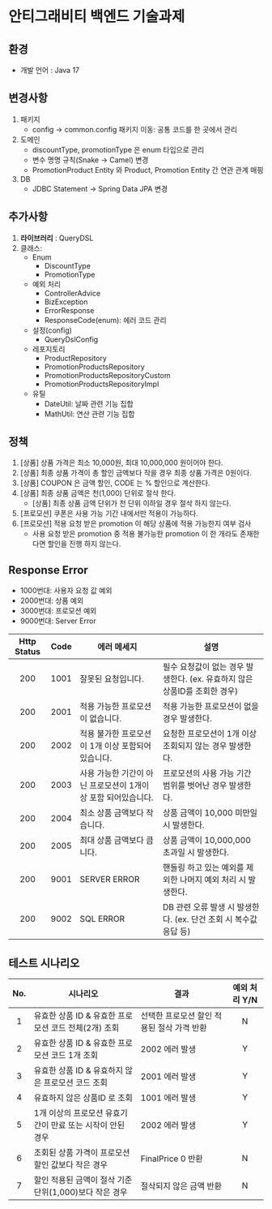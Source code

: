 # 안티그래비티 백엔드 기술과제

## 환경
- 개발 언어 : Java 17

## 변경사항
1. 패키지
   - config -> common.config 패키지 이동: 공통 코드를 한 곳에서 관리
2. 도메인
   - discountType, promotionType 은 enum 타입으로 관리
   - 변수 명명 규칙(Snake -> Camel) 변경
   - PromotionProduct Entity 와 Product, Promotion Entity 간 연관 관계 매핑
3. DB
   - JDBC Statement -> Spring Data JPA 변경

## 추가사항
1. <b>라이브러리</b> : QueryDSL
2. 클래스:
   - Enum
      - DiscountType
      - PromotionType
   - 예외 처리
      - ControllerAdvice
      - BizException
      - ErrorResponse
      - ResponseCode(enum): 에러 코드 관리
   - 설정(config)
      - QueryDslConfig
   - 레포지토리
      - ProductRepository
      - PromotionProductsRepository
      - PromotionProductsRepositoryCustom
      - PromotionProductsRepositoryImpl
   - 유틸
      - DateUtil: 날짜 관련 기능 집합
      - MathUtil: 연산 관련 기능 집합

## 정책
1. [상품] 상품 가격은 최소 10,000원, 최대 10,000,000 원이어야 한다.
2. [상품] 최종 상품 가격이 총 할인 금액보다 작을 경우 최종 상품 가격은 0원이다.
3. [상품] COUPON 은 금액 할인, CODE 는 % 할인으로 계산한다.
4. [상품] 최종 상품 금액은 천(1,000) 단위로 절삭 한다.
   - [상품] 최종 상품 금액 단위가 천 단위 이하일 경우 절삭 하지 않는다.
5. [프로모션] 쿠폰은 사용 가능 기간 내에서만 적용이 가능하다.
6. [프로모션]  적용 요청 받은 promotion 이  해당 상품에 적용 가능한지 여부 검사
   - 사용 요청 받은 promotion 중 적용 불가능한 promotion 이 한 개라도 존재한다면 할인을 진행 하지 않는다.

## Response Error
- 1000번대: 사용자 요청 값 예외
- 2000번대: 상품 예외
- 3000번대: 프로모션 예외
- 9000번대: Server Error

| Http Status | Code | 에러 메세지                               | 설명                                             |
|:-----------:|:----:|--------------------------------------|------------------------------------------------|
|     200     | 1001 | 잘못된 요청입니다.                           | 필수 요청값이 없는 경우 발생한다. (ex. 유효하지 않은 상품ID를 조회한 경우) |
|     200     | 2001 | 적용 가능한 프로모션이 없습니다.                   | 적용 가능한 프로모션이 없을 경우 발생한다.                       |
|     200     | 2002 | 적용 불가한 프로모션이 1개 이상 포함되어 있습니다.        | 요청한 프로모션이 1개 이상 조회되지 않는 경우 발생한다.               |
|     200     | 2003 | 사용 가능한 기간이 아닌 프로모션이 1개이상 포함 되어있습니다.  | 프로모션의 사용 가능 기간 범위를 벗어난 경우 발생한다.                |
|     200     | 2004 | 최소 상품 금액보다 작습니다.                     | 상품 금액이 10,000 미만일 시 발생한다.                      |
|     200     | 2005 | 최대 상품 금액보다 큽니다.                      | 상품 금액이  10,000,000 초과일 시 발생한다.                 |
|     200     | 9001 | SERVER ERROR                         | 핸들링 하고 있는 예외를 제외한 나머지 예외 처리 시 발생한다.            |
|     200     | 9002 | SQL ERROR                            | DB 관련 오류 발생 시 발생한다. (ex. 단건 조회 시 복수값 응답 등)     |

## 테스트 시나리오
| No. | 시나리오                               | 결과                       |  예외 처리 Y/N |
|:---:|------------------------------------|--------------------------|:------------:|
|  1  | 유효한 상품 ID & 유효한 프로모션 코드 전체(2개) 조회  | 선택한 프로모션 할인 적용된 절삭 가격 반환 |      N       |
|  2  | 유효한 상품 ID & 유효한 프로모션 코드 1개 조회      | 2002 에러 발생               |      Y       |
|  3  | 유효한 상품 ID & 유효하지 않은 프로모션 코드 조회     | 2001 에러 발생               |      Y       |
|  4  | 유효하지 않은 상품ID 로 조회                  | 1001 에러 발생               |      Y       |
|  5  | 1개 이상의 프로모션 유효기간이 만료 또는 시작이 안된 경우   | 2002 에러 발생               |      Y       |
|  6  | 조회된 상품 가격이 프로모션 할인 값보다 작은 경우       | FinalPrice 0 반환          |      N       |
|  7  | 할인 적용된 금액이 절삭 기준 단위(1,000)보다 작은 경우 | 절삭되지 않은 금액 반환            |      N       |
